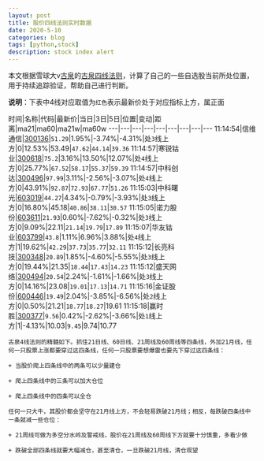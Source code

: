 ```yaml
---
layout: post
title: 股价四线法则实时数据
date: 2020-5-10
categories: blog
tags: [python,stock]
description: stock index alert
---
```



本文根据雪球大v[古泉](https://xueqiu.com/u/7148646888)的[古泉四线法则](https://xueqiu.com/7148646888/130498192)，计算了自己的一些自选股当前所处位置，用于持续追踪验证，帮助自己进行判断。

**说明**：下表中4线对应取值为`红色`表示最新价处于对应指标上方，属正面

时间|名称|代码|最新价|当日|3日|5日|位置|变动|距离|ma21|ma60|ma21w|ma60w
---|---|---|---|---|---|---|---|---
11:14:54|信维通信|[300136](https://xueqiu.com/S/SZ300136)|`51.29`|1.95%|-3.74%|-4.31%|处`3`线上方|0|12.53%|53.49|`47.62`|`44.14`|`39.36`
11:14:57|寒锐钴业|[300618](https://xueqiu.com/S/SZ300618)|`75.2`|3.16%|13.50%|12.07%|处`4`线上方|0|25.77%|`67.52`|`58.17`|`55.37`|`59.39`
11:14:57|中科创达|[300496](https://xueqiu.com/S/SZ300496)|`97.99`|3.11%|-2.56%|-3.07%|处`4`线上方|0|43.91%|`92.87`|`72.93`|`67.77`|`51.26`
11:15:03|中科曙光|[603019](https://xueqiu.com/S/SH603019)|`44.27`|4.34%|-0.79%|-3.93%|处`3`线上方|0|16.80%|45.18|`40.86`|`38.11`|`30.57`
11:15:05|诺力股份|[603611](https://xueqiu.com/S/SH603611)|`21.93`|0.60%|-7.62%|-0.32%|处`3`线上方|0|9.09%|22.11|`21.14`|`19.79`|`17.89`
11:15:07|华友钴业|[603799](https://xueqiu.com/S/SH603799)|`43.8`|1.11%|6.96%|3.88%|处`4`线上方|1|19.62%|`42.29`|`37.73`|`35.77`|`32.11`
11:15:12|长亮科技|[300348](https://xueqiu.com/S/SZ300348)|`20.89`|1.85%|-4.60%|-5.55%|处`3`线上方|0|19.44%|21.35|`18.44`|`17.43`|`14.23`
11:15:12|盛天网络|[300494](https://xueqiu.com/S/SZ300494)|`20.54`|2.24%|-1.61%|-1.66%|处`3`线上方|0|14.16%|23.08|`19.01`|`17.13`|`14.71`
11:15:16|金证股份|[600446](https://xueqiu.com/S/SH600446)|`19.49`|2.04%|-3.85%|-6.56%|处`2`线上方|0|0.50%|21.21|`18.77`|`18.27`|19.61
11:15:18|赢时胜|[300377](https://xueqiu.com/S/SZ300377)|`9.56`|0.42%|-2.62%|-3.66%|处`1`线上方|1|-4.13%|10.03|`9.45`|9.74|10.77

```
古泉4线法则的精髓如下。抓住21日线、60日线、21周线及60周线等四条线，外加21月线，任何一只股票上涨都要穿过这四条线，任何一只股票要想爆雷也要先下穿过这四条线：

+ 当股价爬上四条线中的两条可以少量建仓

+ 爬上四条线中的三条可以加大仓位

+ 爬上四条线中的四条可以全仓

任何一只大牛，其股价都会坚守在21月线上方，不会轻易跌破21月线；相反，每跌破四条线中一条就减一些仓位：

+ 21周线可做为多空分水岭及警戒线，股价在21周线及60周线下方就要十分慎重，多看少做

+ 跌破全部四条线就要大幅减仓，甚至清仓，一旦跌破21月线，清仓观望
```